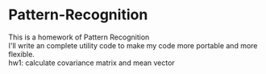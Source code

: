 # Pattern-Recognition

This is a homework of Pattern Recognition<br>
I'll write an complete utility code to make my code more portable and more flexible.<br>
hw1: calculate covariance matrix and mean vector<br>
